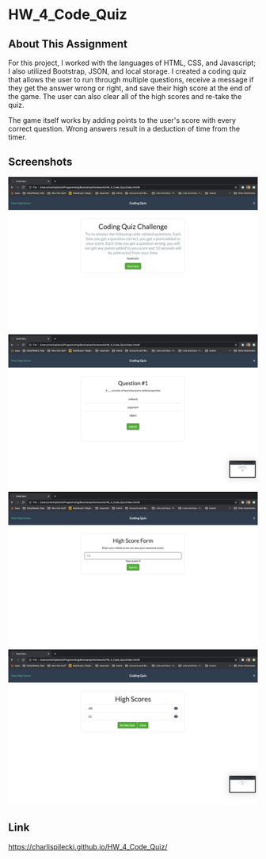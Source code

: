# HW_4_Code_Quiz

## About This Assignment
For this project, I worked with the languages of HTML, CSS, and Javascript; I also utilized Bootstrap, JSON, and local storage. I created a coding quiz that allows the user to run through multiple questions, receive a message if they get the answer wrong or right, and save their high score at the end of the game. The user can also clear all of the high scores and re-take the quiz. 

The game itself works by adding points to the user's score with every correct question. Wrong answers result in a deduction of time from the timer. 

## Screenshots

![Screenshot_1](img/Screenshot_1.png)
![Screenshot_2](img/Screenshot_2.png)
![Screenshot_3](img/Screenshot_3.png)
![Screenshot_4](img/Screenshot_4.png)

## Link
https://charlispilecki.github.io/HW_4_Code_Quiz/
